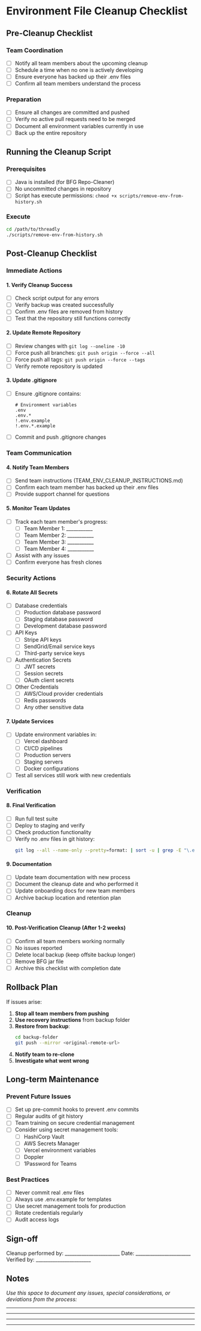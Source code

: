 # Environment File Cleanup Checklist

## Pre-Cleanup Checklist

### Team Coordination
- [ ] Notify all team members about the upcoming cleanup
- [ ] Schedule a time when no one is actively developing
- [ ] Ensure everyone has backed up their .env files
- [ ] Confirm all team members understand the process

### Preparation
- [ ] Ensure all changes are committed and pushed
- [ ] Verify no active pull requests need to be merged
- [ ] Document all environment variables currently in use
- [ ] Back up the entire repository

## Running the Cleanup Script

### Prerequisites
- [ ] Java is installed (for BFG Repo-Cleaner)
- [ ] No uncommitted changes in repository
- [ ] Script has execute permissions: `chmod +x scripts/remove-env-from-history.sh`

### Execute
```bash
cd /path/to/threadly
./scripts/remove-env-from-history.sh
```

## Post-Cleanup Checklist

### Immediate Actions

#### 1. Verify Cleanup Success
- [ ] Check script output for any errors
- [ ] Verify backup was created successfully
- [ ] Confirm .env files are removed from history
- [ ] Test that the repository still functions correctly

#### 2. Update Remote Repository
- [ ] Review changes with `git log --oneline -10`
- [ ] Force push all branches: `git push origin --force --all`
- [ ] Force push all tags: `git push origin --force --tags`
- [ ] Verify remote repository is updated

#### 3. Update .gitignore
- [ ] Ensure .gitignore contains:
  ```
  # Environment variables
  .env
  .env.*
  !.env.example
  !.env.*.example
  ```
- [ ] Commit and push .gitignore changes

### Team Communication

#### 4. Notify Team Members
- [ ] Send team instructions (TEAM_ENV_CLEANUP_INSTRUCTIONS.md)
- [ ] Confirm each team member has backed up their .env files
- [ ] Provide support channel for questions

#### 5. Monitor Team Updates
- [ ] Track each team member's progress:
  - [ ] Team Member 1: ___________
  - [ ] Team Member 2: ___________
  - [ ] Team Member 3: ___________
  - [ ] Team Member 4: ___________
- [ ] Assist with any issues
- [ ] Confirm everyone has fresh clones

### Security Actions

#### 6. Rotate All Secrets
- [ ] Database credentials
  - [ ] Production database password
  - [ ] Staging database password
  - [ ] Development database password
- [ ] API Keys
  - [ ] Stripe API keys
  - [ ] SendGrid/Email service keys
  - [ ] Third-party service keys
- [ ] Authentication Secrets
  - [ ] JWT secrets
  - [ ] Session secrets
  - [ ] OAuth client secrets
- [ ] Other Credentials
  - [ ] AWS/Cloud provider credentials
  - [ ] Redis passwords
  - [ ] Any other sensitive data

#### 7. Update Services
- [ ] Update environment variables in:
  - [ ] Vercel dashboard
  - [ ] CI/CD pipelines
  - [ ] Production servers
  - [ ] Staging servers
  - [ ] Docker configurations
- [ ] Test all services still work with new credentials

### Verification

#### 8. Final Verification
- [ ] Run full test suite
- [ ] Deploy to staging and verify
- [ ] Check production functionality
- [ ] Verify no .env files in git history:
  ```bash
  git log --all --name-only --pretty=format: | sort -u | grep -E "\.env" | grep -v example
  ```

#### 9. Documentation
- [ ] Update team documentation with new process
- [ ] Document the cleanup date and who performed it
- [ ] Update onboarding docs for new team members
- [ ] Archive backup location and retention plan

### Cleanup

#### 10. Post-Verification Cleanup (After 1-2 weeks)
- [ ] Confirm all team members working normally
- [ ] No issues reported
- [ ] Delete local backup (keep offsite backup longer)
- [ ] Remove BFG jar file
- [ ] Archive this checklist with completion date

## Rollback Plan

If issues arise:

1. **Stop all team members from pushing**
2. **Use recovery instructions** from backup folder
3. **Restore from backup**:
   ```bash
   cd backup-folder
   git push --mirror <original-remote-url>
   ```
4. **Notify team to re-clone**
5. **Investigate what went wrong**

## Long-term Maintenance

### Prevent Future Issues
- [ ] Set up pre-commit hooks to prevent .env commits
- [ ] Regular audits of git history
- [ ] Team training on secure credential management
- [ ] Consider using secret management tools:
  - [ ] HashiCorp Vault
  - [ ] AWS Secrets Manager
  - [ ] Vercel environment variables
  - [ ] Doppler
  - [ ] 1Password for Teams

### Best Practices
- [ ] Never commit real .env files
- [ ] Always use .env.example for templates
- [ ] Use secret management tools for production
- [ ] Rotate credentials regularly
- [ ] Audit access logs

## Sign-off

Cleanup performed by: _______________________
Date: _______________________
Verified by: _______________________

## Notes

_Use this space to document any issues, special considerations, or deviations from the process:_

_______________________________________________
_______________________________________________
_______________________________________________
_______________________________________________
